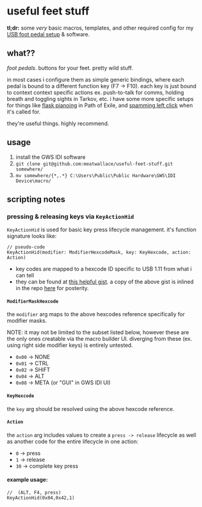 # useful feet stuff

**tl;dr:** some _very_ basic macros, templates, and other required config for my
[USB foot pedal setup](https://www.gamingmouse.com/gaming/fragpedal/quad/) &
software.

## what??

_foot pedals_. buttons for your feet. pretty wild stuff.

in most cases i configure them as simple generic bindings, where each pedal is
bound to a different function key (F7 -> F10). each key is just bound to context
context specific actions ex. push-to-talk for comms, holding breath and toggling
sights in Tarkov, etc. i have some more specific setups for things like
[flask pianoing](./FlaskPiano.idi) in Path of Exile, and
[spamming left click](./RepeatLeftClick.idi) when it's called for.

they're useful things. highly recommend.

## usage

1. install the GWS IDI software
2. `git clone git@github.com:meatwallace/useful-feet-stuff.git somewhere/`
3. `mv somewhere/{*,.*} C:\Users\Public\Public Hardware\GWS\IDI Device\macro/`

## scripting notes

### pressing & releasing keys via `KeyActionHid`

`KeyActionHid` is used for basic key press lifecycle management. it's function
signature looks like:

```
// pseudo-code
KeyActionHid(modifier: ModifierHexcodeMask, key: KeyHexcode, action: Action)
```

- key codes are mapped to a hexcode ID specific to USB 1.11 from what i can tell
- they can be found at
  [this helpful gist](https://gist.github.com/MightyPork/6da26e382a7ad91b5496ee55fdc73db2).
  a copy of the above gist is inlined in the repo
  [here](./reference/usb_hid_keys.h) for posterity.

#### `ModifierMaskHexcode`

the `modifier` arg maps to the above hexcodes reference specifically for
modifier masks.

NOTE: it may not be limited to the subset listed below, however these are the
only ones creatable via the macro builder UI. diverging from these (ex. using
right side modifier keys) is entirely untested.

- `0x00` -> NONE
- `0x01` -> CTRL
- `0x02` -> SHIFT
- `0x04` -> ALT
- `0x08` -> META (or "GUI" in GWS IDI UI)

#### `KeyHexcode`

the `key` arg should be resolved using the above hexcode reference.

#### `Action`

the `action` arg includes values to create a `press -> release` lifecycle as
well as another code for the entire lifecycle in one action:

- `0` -> press
- `1` -> release
- `30` -> complete key press

#### example usage:

```
//  (ALT, F4, press)
KeyActionHid(0x04,0x42,1)
```

